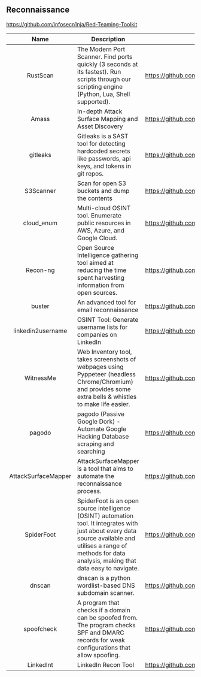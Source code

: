 ## Reconnaissance

https://github.com/infosecn1nja/Red-Teaming-Toolkit

|        Name         | Description                                                  | URL                                               |
| :-----------------: | ------------------------------------------------------------ | ------------------------------------------------- |
|      RustScan       | The Modern Port Scanner. Find ports quickly (3 seconds at its fastest). Run scripts through our scripting engine (Python, Lua, Shell supported). | https://github.com/RustScan/RustScan              |
|        Amass        | In-depth Attack Surface Mapping and Asset Discovery          | https://github.com/OWASP/Amass                    |
|      gitleaks       | Gitleaks is a SAST tool for detecting hardcoded secrets like passwords, api keys, and tokens in git repos. | https://github.com/zricethezav/gitleaks           |
|      S3Scanner      | Scan for open S3 buckets and dump the contents               | https://github.com/sa7mon/S3Scanner               |
|     cloud_enum      | Multi-cloud OSINT tool. Enumerate public resources in AWS, Azure, and Google Cloud. | https://github.com/initstring/cloud_enum          |
|      Recon-ng       | Open Source Intelligence gathering tool aimed at reducing the time spent harvesting information from open sources. | https://github.com/lanmaster53/recon-ng           |
|       buster        | An advanced tool for email reconnaissance                    | https://github.com/sham00n/buster                 |
|  linkedin2username  | OSINT Tool: Generate username lists for companies on LinkedIn | https://github.com/initstring/linkedin2username   |
|      WitnessMe      | Web Inventory tool, takes screenshots of webpages using Pyppeteer (headless Chrome/Chromium) and provides some extra bells & whistles to make life easier. | https://github.com/byt3bl33d3r/WitnessMe          |
|       pagodo        | pagodo (Passive Google Dork) - Automate Google Hacking Database scraping and searching | https://github.com/opsdisk/pagodo                 |
| AttackSurfaceMapper | AttackSurfaceMapper is a tool that aims to automate the reconnaissance process. | https://github.com/superhedgy/AttackSurfaceMapper |
|     SpiderFoot      | SpiderFoot is an open source intelligence (OSINT) automation tool. It integrates with just about every data source available and utilises a range of methods for data analysis, making that data easy to navigate. | https://github.com/smicallef/spiderfoot           |
|       dnscan        | dnscan is a python wordlist-based DNS subdomain scanner.     | https://github.com/rbsec/dnscan                   |
|     spoofcheck      | A program that checks if a domain can be spoofed from. The program checks SPF and DMARC records for weak configurations that allow spoofing. | https://github.com/BishopFox/spoofcheck           |
|      LinkedInt      | LinkedIn Recon Tool                                          | https://github.com/vysecurity/LinkedInt           |
